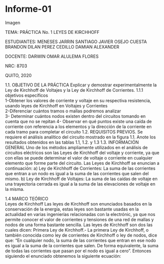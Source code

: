 # Informe-01

Imagen

TEMA: PRÁCTICA No. 1 LEYES DE KIRCHHOFF 
 
 
ESTUDIANTES:  MENESES JARRIN SANTIAGO JAVIER OSEJO CUESTA BRANDON DILAN PEREZ CEDILLO DAMIAN ALEXANDER 
 
 
DOCENTE: DARWIN OMAR ALULEMA FLORES 
 
 
 
NRC: 
8703 
 
QUITO, 2020


1.1. OBJETIVO DE LA PRÁCTICA 
Explicar y demostrar experimentalmente la Ley de Kirchhoff de Voltajes y la Ley de Kirchhoff de Corrientes. 
1.1.1 objetivos específicos  
1-Obtener los valores de corriente y voltaje en su respectiva resistencia, usando leyes de Kirchhoff en Voltajes y Corrientes  
2-Diferenciar cuántos tramos o mallas podremos analizar  
3- Determinar cuántos nodos existen dentro del circuitos tomando en cuenta que no se repitan 
4- Observar en qué puntos existe una caída de corriente con referencia a los elementos y la dirección de la corriente en cada tramo para completar el circuito 
1.2. REQUISITOS PREVIOS. 
Se requiere el análisis analítico del circuito mostrado en la figura 1.1. Anote los resultados 
obtenidos en las tablas 1.1, 1.2. y 1.3 
1.3. INFORMACIÓN GENERAL 
 Uno de los métodos ampliamente utilizados en el análisis de circuitos eléctricos son 
las Leyes de Kirchhoff del voltaje y corriente, ya que con ellas se puede determinar el 
valor de voltaje o corriente en cualquier elemento que forme parte del circuito. Las Leyes 
de Kirchhoff se enuncian a continuación: 
a) Ley de Kirchhoff de Corrientes: La suma de las corrientes que entran a un 
nodo es igual a la suma de las corrientes que salen del mismo. 
b) Ley de Kirchhoff de Voltajes: La suma de las caídas de voltaje en una trayectoria cerrada es igual a la suma de las elevaciones de voltaje en la misma. 
 
 
 
1.4 MARCO TEÓRICO  
Leyes de Kirchhoff 
Las leyes de Kirchhoff son enunciados basados en la conservación de la energía, estas leyes son bastante usadas en la actualidad en varias ingenierías relacionadas con la electrónic, ya que nos permite conocer el valor de corrientes y tensiones de una red de mallas y nodos de una forma bastante sencilla. 
Las leyes de Kirchhoff son dos las cuales dicen: 
Primera Ley de Kirchhoff.- 
La primera Ley de Kirchhoff, o también conocida como ley de corrientes de Kirchhoff o ley de nodos, dice que: “En cualquier nodo, la suma de las corrientes que entran en ese nodo es igual a la suma de la corrientes que salen. De forma equivalente, la suma de todas las corrientes que pasan por el nodo es igual a cero”. 
Entonces siguiendo el enunciado obtenemos la siguiente ecuación: 

